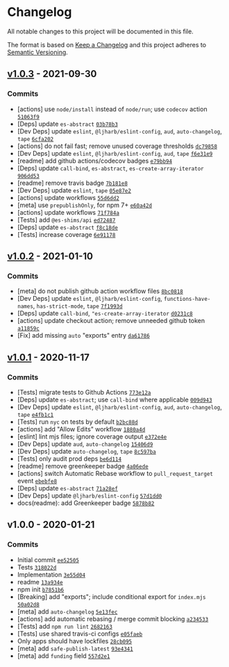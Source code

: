 # Changelog

All notable changes to this project will be documented in this file.

The format is based on [Keep a Changelog](https://keepachangelog.com/en/1.0.0/)
and this project adheres to [Semantic Versioning](https://semver.org/spec/v2.0.0.html).

## [v1.0.3](https://github.com/es-shims/Array.prototype.entries/compare/v1.0.2...v1.0.3) - 2021-09-30

### Commits

- [actions] use `node/install` instead of `node/run`; use `codecov` action [`51063f9`](https://github.com/es-shims/Array.prototype.entries/commit/51063f93351362593b8648045cf97ff7d37fac87)
- [Deps] update `es-abstract` [`03b78b3`](https://github.com/es-shims/Array.prototype.entries/commit/03b78b363d1984a013ad630ceb78df216cd87015)
- [Dev Deps] update `eslint`, `@ljharb/eslint-config`, `aud`, `auto-changelog`, `tape` [`6cfa202`](https://github.com/es-shims/Array.prototype.entries/commit/6cfa20294ff67493f6100ef48f101a611eca9421)
- [actions] do not fail fast; remove unused coverage thresholds [`dc79858`](https://github.com/es-shims/Array.prototype.entries/commit/dc798580dc27d50e7558d1b0c1d930cf42f60b28)
- [Dev Deps] update `eslint`, `@ljharb/eslint-config`, `aud`, `tape` [`f6e31e9`](https://github.com/es-shims/Array.prototype.entries/commit/f6e31e9d04fe7ce845a978fb1f3b762c3833403b)
- [readme] add github actions/codecov badges [`e79bb94`](https://github.com/es-shims/Array.prototype.entries/commit/e79bb94c979f1bc5734679a09b0181e8d46da0b1)
- [Deps] update `call-bind`, `es-abstract`, `es-create-array-iterator` [`906dd53`](https://github.com/es-shims/Array.prototype.entries/commit/906dd5331418d8aae824492552549eea6da7aa70)
- [readme] remove travis badge [`7b181e8`](https://github.com/es-shims/Array.prototype.entries/commit/7b181e8429be923a667a88dd3476e22310ecf169)
- [Dev Deps] update `eslint`, `tape` [`05e87e2`](https://github.com/es-shims/Array.prototype.entries/commit/05e87e22f92a55b187625ae84381e71a7a0bf684)
- [actions] update workflows [`55d6dd2`](https://github.com/es-shims/Array.prototype.entries/commit/55d6dd2ff8c1995d638feda3be2be1764e2232b1)
- [meta] use `prepublishOnly`, for npm 7+ [`e60a42d`](https://github.com/es-shims/Array.prototype.entries/commit/e60a42d88a6b76e4768d45a58f55add39f3a7d99)
- [actions] update workflows [`71f784a`](https://github.com/es-shims/Array.prototype.entries/commit/71f784a3bf977116e08bf38274f791be830038f0)
- [Tests] add `@es-shims/api` [`ed72487`](https://github.com/es-shims/Array.prototype.entries/commit/ed72487fc61a4cdcb6c038343014d6455ac953cf)
- [Deps] update `es-abstract` [`f8c18de`](https://github.com/es-shims/Array.prototype.entries/commit/f8c18de65a0d8eb745d95d334d4c42e723ba81c0)
- [Tests] increase coverage [`6e91178`](https://github.com/es-shims/Array.prototype.entries/commit/6e9117881d535c19be32784ccef5f4bbd74ee190)

## [v1.0.2](https://github.com/es-shims/Array.prototype.entries/compare/v1.0.1...v1.0.2) - 2021-01-10

### Commits

- [meta] do not publish github action workflow files [`8bc0818`](https://github.com/es-shims/Array.prototype.entries/commit/8bc08180a8102eb5b809db0133df7fc3fed200df)
- [Dev Deps] update `eslint`, `@ljharb/eslint-config`, `functions-have-names`, `has-strict-mode`, `tape` [`7f1993d`](https://github.com/es-shims/Array.prototype.entries/commit/7f1993d48c042e50a22af72723191fd8f41b1d9a)
- [Deps] update `call-bind`, `"es-create-array-iterator` [`d0231c8`](https://github.com/es-shims/Array.prototype.entries/commit/d0231c8e0ae491d5ddd7892abafd2e8101b03d5a)
- [actions] update checkout action; remove unneeded github token [`a11859c`](https://github.com/es-shims/Array.prototype.entries/commit/a11859c697ef988f3bb94a94e37692f8fb65d4c4)
- [Fix] add missing `auto` "exports" entry [`da61786`](https://github.com/es-shims/Array.prototype.entries/commit/da617869f3f3e608010fad6c07e7d8a0efa64e94)

## [v1.0.1](https://github.com/es-shims/Array.prototype.entries/compare/v1.0.0...v1.0.1) - 2020-11-17

### Commits

- [Tests] migrate tests to Github Actions [`773e12a`](https://github.com/es-shims/Array.prototype.entries/commit/773e12ad1dbc73b13bcf109052969a54ffe6a9b2)
- [Deps] update `es-abstract`; use `call-bind` where applicable [`009d943`](https://github.com/es-shims/Array.prototype.entries/commit/009d943289f36caf327125b3ddcfb19301102bf3)
- [Dev Deps] update `eslint`, `@ljharb/eslint-config`, `aud`, `auto-changelog`, `tape` [`e4fb1c1`](https://github.com/es-shims/Array.prototype.entries/commit/e4fb1c1406ab6204b1808fb90e681aa7b1c9eb22)
- [Tests] run `nyc` on tests by default [`b2bc88d`](https://github.com/es-shims/Array.prototype.entries/commit/b2bc88d81f97379ee7c1d748e96b45f09da2bd08)
- [actions] add "Allow Edits" workflow [`1880a4d`](https://github.com/es-shims/Array.prototype.entries/commit/1880a4dc88e7fac35675bc696be32ecf98262c5f)
- [eslint] lint mjs files; ignore coverage output [`e372e4e`](https://github.com/es-shims/Array.prototype.entries/commit/e372e4edc380e9e33e93ddfcc754849026bfcf68)
- [Dev Deps] update `aud`, `auto-changelog` [`15406d9`](https://github.com/es-shims/Array.prototype.entries/commit/15406d9fccfb8c9ebfeacd5b48c81a5ffba0a359)
- [Dev Deps] update `auto-changelog`, `tape` [`8c597ba`](https://github.com/es-shims/Array.prototype.entries/commit/8c597ba512ad188cd834015378406940cd804968)
- [Tests] only audit prod deps [`be6d114`](https://github.com/es-shims/Array.prototype.entries/commit/be6d114d5f55133f8ba6573460ea5de5ccfa57f3)
- [readme] remove greenkeeper badge [`4a06ede`](https://github.com/es-shims/Array.prototype.entries/commit/4a06ede1bb998c2e34c7b65ecd93c484544b7561)
- [actions] switch Automatic Rebase workflow to `pull_request_target` event [`ebebfe8`](https://github.com/es-shims/Array.prototype.entries/commit/ebebfe89536c01bad3657ac1546c01590d37a638)
- [Deps] update `es-abstract` [`71a28ef`](https://github.com/es-shims/Array.prototype.entries/commit/71a28ef1a699b5605bb49930b635e0d1919d0c4a)
- [Dev Deps] update `@ljharb/eslint-config` [`57d1dd0`](https://github.com/es-shims/Array.prototype.entries/commit/57d1dd087f9d7196873a1c14af027c8f8be17a3b)
- docs(readme): add Greenkeeper badge [`5878b82`](https://github.com/es-shims/Array.prototype.entries/commit/5878b8201cf15d836f47e6c1c1db6edcfa98d641)

## v1.0.0 - 2020-01-21

### Commits

- Initial commit [`ee52505`](https://github.com/es-shims/Array.prototype.entries/commit/ee5250559ba6f556e2b59e818344fbd5d1eed20d)
- Tests [`318022d`](https://github.com/es-shims/Array.prototype.entries/commit/318022da0736481e99dfd52dd263df7593c23aaa)
- Implementation [`3e55d04`](https://github.com/es-shims/Array.prototype.entries/commit/3e55d04a021e214d01df2dba60b1ac4ce31faf14)
- readme [`13a934e`](https://github.com/es-shims/Array.prototype.entries/commit/13a934e427af3e4e3346151fea010efe10308496)
- npm init [`b7851b6`](https://github.com/es-shims/Array.prototype.entries/commit/b7851b619d77b58eed16d2c0d59b77f32134d28a)
- [Breaking] add "exports"; include conditional export for `index.mjs` [`50a02d8`](https://github.com/es-shims/Array.prototype.entries/commit/50a02d86c5317ca4264c5f59e81634649786df97)
- [meta] add `auto-changelog` [`5e13fec`](https://github.com/es-shims/Array.prototype.entries/commit/5e13fec238b1d282feac2b7e4c43b54a18be14ec)
- [actions] add automatic rebasing / merge commit blocking [`a234533`](https://github.com/es-shims/Array.prototype.entries/commit/a234533b142a6cedf9ba70001362bc30a1bb2539)
- [Tests] add `npm run lint` [`2682163`](https://github.com/es-shims/Array.prototype.entries/commit/2682163c2d78bc227ecef6c0656e4a5da60856d4)
- [Tests] use shared travis-ci configs [`e05faeb`](https://github.com/es-shims/Array.prototype.entries/commit/e05faeb85945c5b8759c436b53f6fb461d5775fa)
- Only apps should have lockfiles [`28cb095`](https://github.com/es-shims/Array.prototype.entries/commit/28cb095cd431b216d1e17f8d6cc0842098429713)
- [meta] add `safe-publish-latest` [`93e4341`](https://github.com/es-shims/Array.prototype.entries/commit/93e4341e3cb9302ffc2d799f01491d8daec0d604)
- [meta] add `funding` field [`557d2e1`](https://github.com/es-shims/Array.prototype.entries/commit/557d2e15ac117f69f99cbc7d765a8e06fafd835a)
